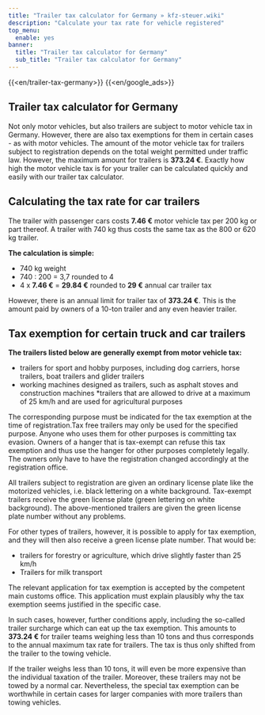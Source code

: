 ```yaml
---
title: "Trailer tax calculator for Germany » kfz-steuer.wiki"
description: "Calculate your tax rate for vehicle registered"
top_menu:
  enable: yes
banner:
  title: "Trailer tax calculator for Germany"
  sub_title: "Trailer tax calculator for Germany"
---
```


{{<en/trailer-tax-germany>}}
{{<en/google_ads>}}

## Trailer tax calculator for Germany

Not only motor vehicles, but also trailers are subject to motor vehicle tax in Germany. However, there are also tax exemptions for them in certain cases - as with motor vehicles. The amount of the motor vehicle tax for trailers subject to registration depends on the total weight permitted under traffic law. However, the maximum amount for trailers is **373.24 €**. Exactly how high the motor vehicle tax is for your trailer can be calculated quickly and easily with our trailer tax calculator.

## Calculating the tax rate for car trailers

The trailer with passenger cars costs **7.46 €** motor vehicle tax per 200 kg or part thereof. A trailer with 740 kg thus costs the same tax as the 800 or 620 kg trailer.

**The calculation is simple:**

- 740 kg weight
- 740 : 200 = 3,7 rounded to 4
- 4 x **7.46 €** = **29.84 €** rounded to **29 €** annual car trailer tax

However, there is an annual limit for trailer tax of **373.24 €**. This is the amount paid by owners of a 10-ton trailer and any even heavier trailer.

## Tax exemption for certain truck and car trailers

**The trailers listed below are generally exempt from motor vehicle tax:**

- trailers for sport and hobby purposes, including dog carriers, horse trailers, boat trailers and glider trailers
- working machines designed as trailers, such as asphalt stoves and construction machines \*trailers that are allowed to drive at a maximum of 25 km/h and are used for agricultural purposes

The corresponding purpose must be indicated for the tax exemption at the time of registration.Tax free trailers may only be used for the specified purpose. Anyone who uses them for other purposes is committing tax evasion. Owners of a hanger that is tax-exempt can refuse this tax exemption and thus use the hanger for other purposes completely legally. The owners only have to have the registration changed accordingly at the registration office.

All trailers subject to registration are given an ordinary license plate like the motorized vehicles, i.e. black lettering on a white background. Tax-exempt trailers receive the green license plate (green lettering on white background). The above-mentioned trailers are given the green license plate number without any problems.

For other types of trailers, however, it is possible to apply for tax exemption, and they will then also receive a green license plate number. That would be:

- trailers for forestry or agriculture, which drive slightly faster than 25 km/h
- Trailers for milk transport

The relevant application for tax exemption is accepted by the competent main customs office. This application must explain plausibly why the tax exemption seems justified in the specific case.

In such cases, however, further conditions apply, including the so-called trailer surcharge which can eat up the tax exemption. This amounts to **373.24 €** for trailer teams weighing less than 10 tons and thus corresponds to the annual maximum tax rate for trailers. The tax is thus only shifted from the trailer to the towing vehicle.

If the trailer weighs less than 10 tons, it will even be more expensive than the individual taxation of the trailer. Moreover, these trailers may not be towed by a normal car. Nevertheless, the special tax exemption can be worthwhile in certain cases for larger companies with more trailers than towing vehicles.
